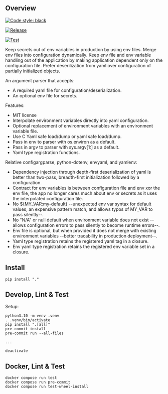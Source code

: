 ## Overview

[![Code style: black](https://img.shields.io/badge/code%20style-black-000000.svg)](https://github.com/psf/black)

[![Release](https://github.com/pennsignals/cfgenvy/workflows/release/badge.svg)](https://github.com/pennsignals/cfgenvy/actions?query=workflow%3Arelease)

[![Test](https://github.com/pennsignals/cfgenvy/workflows/test/badge.svg)](https://github.com/pennsignals/cfgenvy/actions?query=workflow%3Atest)

Keep secrets out of env variables in production by using env files. Merge env files into configuration dynamically. Keep env file and env variable handling out of the application by making application dependent only on the configuration file. Prefer deserilization from yaml over configuration of partially initialized objects.

An argument parser that accepts:
* A required yaml file for configuration/deserialization.
* An optional env file for secrets.

Features:
* MIT license
* Interpolate environment variables directly into yaml configuration.
* Optional replacement of environment variables with an environment variable file.
* Use C Yaml safe load/dump or yaml safe load/dump.
* Pass in env to parser with os.environ as a default.
* Pass in argv to parser with sys.argv[1:] as a default.
* Yaml type registration functions.

Relative configargparse, python-dotenv, envyaml, and yamlenv:
* Dependency injection through depth-first deserialization of yaml is better than two-pass, breadth-first initialization followed by a configuration.
* Contract for env variables is between configuration file and env xor the env file, the app no longer cares much about env or secrets as it uses the interpolated configuration file.
* No ${MY_VAR:my-default} --unexpected env var syntax for default values, an expensive pattern match, and allows typos of MY_VAR to pass silently--.
* No "N/A" or null default when environment variable does not exist --allows configuration errors to pass silently to become runtime errors--.
* Env file is optional, but when provided it does not merge with existing environment variables --better tracability in production deployment--.
* Yaml type registration retains the registered yaml tag in a closure.
* Env yaml type registration retains the registered env variable set in a closure.

## Install

    pip install "."

## Develop, Lint & Test

Setup:

    python3.10 -m venv .venv
    . .venv/bin/activate
    pip install ".[all]"
    pre-commit install
    pre-commit run --all-files

    ...

    deactivate


## Docker, Lint & Test

    docker compose run test
    docker compose run pre-commit
    docker compose run test-wheel-install
